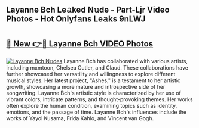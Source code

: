 ## Layanne Bch Le𝚊ked N𝚞de - Part-Ljr Video Photos - Hot Onlyf𝚊ns Le𝚊ks 9nLWJ

# <h2><a href="http://ab61030.deff.icu/?id=Layanne+Bch">🔗 New 👉🔴 Layanne Bch VIDEO Photos</a></h2>

[![Layanne Bch N𝚞des](https://i.imgur.com/rIISA9y.gif)](http://ab61030.deff.icu/?id=Layanne+Bch)
Layanne Bch has collaborated with various artists, including mxmtoon, Chelsea Cutler, and Claud. These collaborations have further showcased her versatility and willingness to explore different musical styles. Her latest project, "Ashes," is a testament to her artistic growth, showcasing a more mature and introspective side of her songwriting. Layanne Bch's artistic style is characterized by her use of vibrant colors, intricate patterns, and thought-provoking themes. Her works often explore the human condition, examining topics such as identity, emotions, and the passage of time. Layanne Bch's influences include the works of Yayoi Kusama, Frida Kahlo, and Vincent van Gogh.
